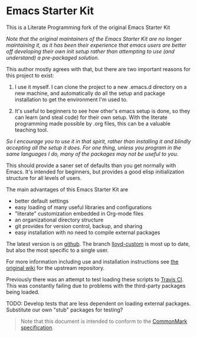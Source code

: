# Emacs Starter Kit

This is a Literate Programming fork of the original Emacs Starter Kit

*Note that the original maintainers of the Emacs Starter Kit are no
longer maintaining it, as it has been their experience that emacs
users are better off developing their own init setup rather than
attempting to use (and understand) a pre-packaged solution.*

This author mostly agrees with that, but there are two important
reasons for this project to exist:

1. I use it myself. I can clone the project to a new .emacs.d
   directory on a new machine, and automatically do all the setup and
   package installation to get the environment I'm used to.

2. It's useful to beginners to see how other's emacs setup is done, so
   they can learn (and steal code) for their own setup. With the
   literate programming made possible by .org files, this can be a
   valuable teaching tool.

*So I encourage you to use it in that spirit, rather than installing
it and blindly accepting all the setup it does. For one thing, unless
you program in the same languages I do, many of the packages may not
be useful to you.*

This should provide a saner set of defaults than you get normally with
Emacs. It's intended for beginners, but provides a good elisp
initialization structure for all levels of users.

The main advantages of this Emacs Starter Kit are

- better default settings
- easy loading of many useful libraries and configurations
- "literate" customization embedded in Org-mode files
- an organizational directory structure
- git provides for version control, backup, and sharing
- easy installation with no need to compile external packages

The latest version is on
[github](http://github.com/flanagan/emacs24-starter-kit).  The branch
[lloyd-custom](http://github.com/flanagan/emacs24-starter-kit/tree/lloyd-custom)
is most up to date, but also the most specific to a single user.

For more information including use and installation instructions see
[the original wiki](http://eschulte.github.com/emacs24-starter-kit/)
for the upstream repository.

Previously there was an attempt to test loading these scripts to
[Travis CI](https://travis-ci.org "Online Continuous Integration Service").
This was constantly failing due to problems with the third-party packages
being loaded.

TODO: Develop tests that are less dependent on loading external
packages. Substitute our own "stub" packages for testing?

> Note that this document is intended to conform to the
> [CommonMark specification](http://spec.commonmark.org/
> "A formal Markdown specification").

